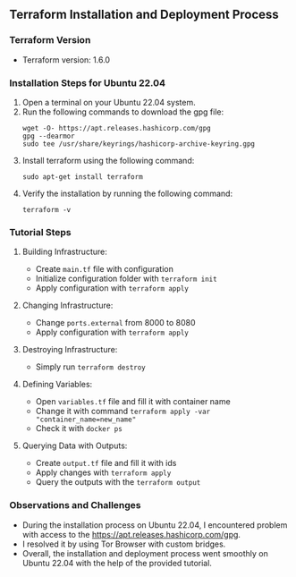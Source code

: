 ## Terraform Installation and Deployment Process

### Terraform Version
- Terraform version: 1.6.0

### Installation Steps for Ubuntu 22.04
1. Open a terminal on your Ubuntu 22.04 system.
2. Run the following commands to download the gpg file:
   ```
   wget -O- https://apt.releases.hashicorp.com/gpg
   gpg --dearmor
   sudo tee /usr/share/keyrings/hashicorp-archive-keyring.gpg
   ```
3. Install terraform using the following command:
   ```
   sudo apt-get install terraform
   ```
3. Verify the installation by running the following command:
   ```
   terraform -v
   ```

### Tutorial Steps
1. Building Infrastructure:
   - Create `main.tf` file with configuration
   - Initialize configuration folder with `terraform init`
   - Apply configuration with `terraform apply`

2. Changing Infrastructure:
   - Change `ports.external` from 8000 to 8080
   - Apply configuration with `terraform apply`

3. Destroying Infrastructure:
   - Simply run `terraform destroy`

4. Defining Variables:
   - Open `variables.tf` file and fill it with container name
   - Change it with command `terraform apply -var "container_name=new_name"`
   - Check it with `docker ps`

5. Querying Data with Outputs:
   - Create `output.tf` file and fill it with ids
   - Apply changes with `terraform apply`
   - Query the outputs with the `terraform output`

### Observations and Challenges
- During the installation process on Ubuntu 22.04, I encountered problem with access to the https://apt.releases.hashicorp.com/gpg.
- I resolved it by using Tor Browser with custom bridges.
- Overall, the installation and deployment process went smoothly on Ubuntu 22.04 with the help of the provided tutorial.